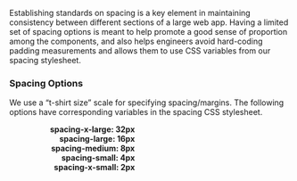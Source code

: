 Establishing standards on spacing is a key element in maintaining consistency between different sections of a large web app. Having a limited set of spacing options is meant to help promote a good sense of proportion among the components, and also helps engineers avoid hard-coding padding measurements and allows them to use CSS variables from our spacing stylesheet.

### Spacing Options

We use a “t-shirt size” scale for specifying spacing/margins. The following options have corresponding variables in the spacing CSS stylesheet.

<style>
    .patterns-list {
        display: flex;
        flex-direction: column;
        max-width: 225px;
    }
    
    .pattern-item {
        align-items: center;
        display: flex;
        flex-direction: row;
        justify-content: space-between;
        margin: var(--spacing-small);
    }
    
    .pattern-text {
        font-weight: bold;
        font-family: var(--mavenlink-type-font-family);
    }
    
    .pattern {
        margin-right: var(--spacing-medium);
    }

    .x-large {
        background-color: var(--mds-red-54);
        height: var(--spacing-x-large);
        width: var(--spacing-x-large);
    }
    
    .large {
        background-color: var(--mds-orange-54);
        height: var(--spacing-large);
        width: var(--spacing-large);
    }
    
    .medium {
        background-color: var(--mds-green-54);
        height: var(--spacing-medium);
        width: var(--spacing-medium);
    }
    
    .small {
        background-color: var(--mds-blue-54);
        height: var(--spacing-small);
        width: var(--spacing-small);
    }
    
    .x-small {
        background-color: var(--mds-violet-54);
        height: var(--spacing-x-small);
        width: var(--spacing-x-small);
    }
</style>

<div class="patterns-list">
    <div class="pattern-item">
        <span class="pattern x-large"></span>
        <span class="pattern-text">spacing-x-large: 32px</span>
    </div>
    <div class="pattern-item">
        <span class="pattern large"></span>
        <span class="pattern-text">spacing-large: 16px</span>
    </div>
    <div class="pattern-item">
        <span class="pattern medium"></span>
        <span class="pattern-text">spacing-medium: 8px</span>
    </div>
    <div class="pattern-item">
        <span class="pattern small"></span>
        <span class="pattern-text">spacing-small: 4px</span>
    </div>
    <div class="pattern-item">
        <span class="pattern x-small"></span>
        <span class="pattern-text">spacing-x-small: 2px</span>
    </div>
</div>
